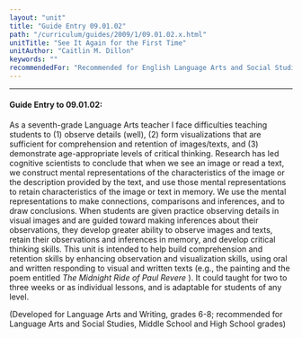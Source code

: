 ```yaml
---
layout: "unit"
title: "Guide Entry 09.01.02"
path: "/curriculum/guides/2009/1/09.01.02.x.html"
unitTitle: "See It Again for the First Time"
unitAuthor: "Caitlin M. Dillon"
keywords: ""
recommendedFor: "Recommended for English Language Arts and Social Studies, grades 6-9"
---
```

<body>
<hr/>
<h4>
Guide Entry to 09.01.02:
</h4>
As a seventh-grade Language Arts teacher I face difficulties teaching students to (1) observe details (well), (2) form visualizations that are sufficient for comprehension and retention of images/texts, and (3) demonstrate age-appropriate levels of critical thinking.  Research has led cognitive scientists to conclude that when we see an image or read a text, we construct mental representations of the characteristics of the image or the description provided by the text, and use those mental representations to retain characteristics of the image or text in memory. We use the mental representations to make connections, comparisons and inferences, and to draw conclusions.  When students are given practice observing details in visual images and are guided toward making inferences about their observations, they develop greater ability to observe images and texts, retain their observations and inferences in memory, and develop critical thinking skills.  This unit is intended to help build comprehension and retention skills by enhancing observation and visualization skills, using oral and written responding to visual and written texts (e.g., the painting and the poem entitled
<i>
The Midnight Ride of Paul Revere
</i>
). It could taught for two to three weeks or as individual lessons, and is adaptable for students of any level.
<p>
(Developed for Language Arts and Writing, grades 6-8; recommended for Language Arts and Social Studies, Middle School and High School grades)
</p>
</body>
